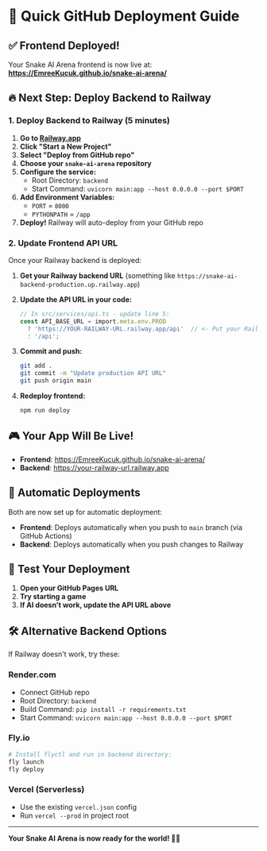 # 🚀 Quick GitHub Deployment Guide

## ✅ Frontend Deployed! 

Your Snake AI Arena frontend is now live at:
**https://EmreeKucuk.github.io/snake-ai-arena/**

## 🔥 Next Step: Deploy Backend to Railway

### 1. Deploy Backend to Railway (5 minutes)

1. **Go to [Railway.app](https://railway.app)**
2. **Click "Start a New Project"**
3. **Select "Deploy from GitHub repo"**
4. **Choose your `snake-ai-arena` repository**
5. **Configure the service:**
   - Root Directory: `backend`
   - Start Command: `uvicorn main:app --host 0.0.0.0 --port $PORT`
6. **Add Environment Variables:**
   - `PORT` = `8000`
   - `PYTHONPATH` = `/app`
7. **Deploy!** Railway will auto-deploy from your GitHub repo

### 2. Update Frontend API URL

Once your Railway backend is deployed:

1. **Get your Railway backend URL** (something like `https://snake-ai-backend-production.up.railway.app`)

2. **Update the API URL in your code:**
   ```typescript
   // In src/services/api.ts - update line 5:
   const API_BASE_URL = import.meta.env.PROD 
     ? 'https://YOUR-RAILWAY-URL.railway.app/api'  // <- Put your Railway URL here
     : '/api';
   ```

3. **Commit and push:**
   ```bash
   git add .
   git commit -m "Update production API URL"
   git push origin main
   ```

4. **Redeploy frontend:**
   ```bash
   npm run deploy
   ```

## 🎮 Your App Will Be Live!

- **Frontend**: https://EmreeKucuk.github.io/snake-ai-arena/
- **Backend**: https://your-railway-url.railway.app

## 🔄 Automatic Deployments

Both are now set up for automatic deployment:
- **Frontend**: Deploys automatically when you push to `main` branch (via GitHub Actions)
- **Backend**: Deploys automatically when you push changes to Railway

## 🧪 Test Your Deployment

1. **Open your GitHub Pages URL**
2. **Try starting a game**
3. **If AI doesn't work, update the API URL above**

## 🛠 Alternative Backend Options

If Railway doesn't work, try these:

### Render.com
- Connect GitHub repo
- Root Directory: `backend`
- Build Command: `pip install -r requirements.txt`
- Start Command: `uvicorn main:app --host 0.0.0.0 --port $PORT`

### Fly.io
```bash
# Install flyctl and run in backend directory:
fly launch
fly deploy
```

### Vercel (Serverless)
- Use the existing `vercel.json` config
- Run `vercel --prod` in project root

---

**Your Snake AI Arena is now ready for the world! 🐍🤖**
